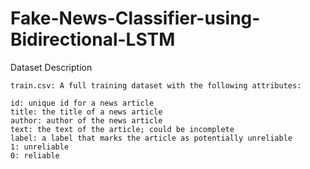 # Fake-News-Classifier-using-Bidirectional-LSTM

  Dataset Description
    
    train.csv: A full training dataset with the following attributes:
    
    id: unique id for a news article
    title: the title of a news article
    author: author of the news article
    text: the text of the article; could be incomplete
    label: a label that marks the article as potentially unreliable
    1: unreliable
    0: reliable
